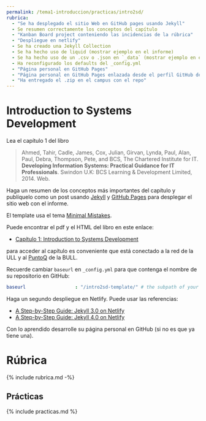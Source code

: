 ```yaml
---
permalink: /tema1-introduccion/practicas/intro2sd/
rubrica:
  - "Se ha desplegado el sitio Web en GitHub pages usando Jekyll"
  - Se resumen correctamente los conceptos del capítulo
  - "Kanban Board project conteniendo las incidencias de la rúbrica"
  - "Despliegue en netlify"
  - Se ha creado una Jekyll Collection 
  - Se ha hecho uso de liquid (mostrar ejemplo en el informe)
  - Se ha hecho uso de un .csv o .json en `_data` (mostrar ejemplo en el informe)
  - Ha reconfigurado los defaults del _config.yml
  - "Página personal en GitHub Pages"
  - "Página personal en GitHub Pages enlazada desde el perfil GitHub del alumno"
  - "Ha entregado el .zip en el campus con el repo"
---
```


# Introduction to Systems Development

Lea el capítulo 1 del libro 

> Ahmed, Tahir, Cadle, James, Cox, Julian, Girvan, Lynda, Paul, Alan, Paul, Debra, Thompson, Pete, and BCS, The Chartered Institute for IT. **Developing Information Systems: Practical Guidance for IT Professionals**. Swindon U.K: BCS Learning & Development Limited, 2014. Web.

Haga un resumen de los conceptos más importantes del capítulo y publíquelo como un post usando [Jekyll]({{site.baseurl}}/assets/temas/introduccion-a-javascript/jekyll) y [GitHub Pages](https://pages.github.com/) para desplegar el sitio web con el informe.

El template usa el tema [Minimal Mistakes](https://mmistakes.github.io/minimal-mistakes/docs/quick-start-guide/).

Puede encontrar el pdf y el HTML del libro en este enlace:

* [Capítulo 1: Introduction to Systems Development](https://ebookcentral-proquest-com.accedys2.bbtk.ull.es/lib/bull-ebooks/detail.action?docID=1713962#) 

para acceder al capítulo es conveniente que está conectado a la red de la ULL y al [PuntoQ](https://www.ull.es/servicios/biblioteca/servicios/puntoq/) de la BULL.

Recuerde cambiar `baseurl` en `_config.yml` para que contenga el nombre de su repositorio en GitHub:

```yaml
baseurl                  : "/intro2sd-template/" # the subpath of your site, e.g. "/blog"
```

Haga un segundo despliegue en Netlify. Puede usar las referencias:

* [A Step-by-Step Guide: Jekyll 3.0 on Netlify](https://www.netlify.com/blog/2015/10/28/a-step-by-step-guide-jekyll-3.0-on-netlify/)
* [A Step-by-Step Guide: Jekyll 4.0 on Netlify](https://www.netlify.com/blog/2020/04/02/a-step-by-step-guide-jekyll-4.0-on-netlify/)

Con lo aprendido desarrolle su página personal en GitHub (si no es que ya tiene una).

# Rúbrica

{% include rubrica.md -%}

## Prácticas
  
{% include practicas.md %}